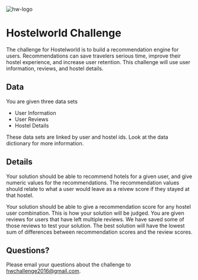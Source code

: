 ![hw-logo](https://scontent.fsnc1-5.fna.fbcdn.net/v/t1.0-9/1619209_10152845299031404_1359149054761031828_n.png?oh=853e088e9251dbfb57ebdb59886dfb9d&oe=588F1296)
# Hostelworld Challenge
The challenge for Hostelworld is to build a recommendation engine for users. Recommendations can save travelers serious time, improve their hostel experience, and increase user retention. This challenge will use user information, reviews, and hostel details. 

## Data
You are given three data sets
-	User Information
-	User Reviews 
-	Hostel Details 

These data sets are linked by user and hostel ids. Look at the data dictionary for more information.  

## Details
Your solution should be able to recommend hotels for a given user, and give numeric values for the recommendations. The recommendation values should relate to what a user would leave as a reivew score if they stayed at that hostel. 

Your solution should be able to give a recommendation score for any hostel user combination. This is how your solution will be judged. You are given reviews for users that have left multiple reviews. We have saved some of those reviews to test your solution. The best solution will have the lowest sum of differences between recommendation scores and the review scores.

## Questions?
 Please email your questions about the challenge to hwchallenge2016@gmail.com.

